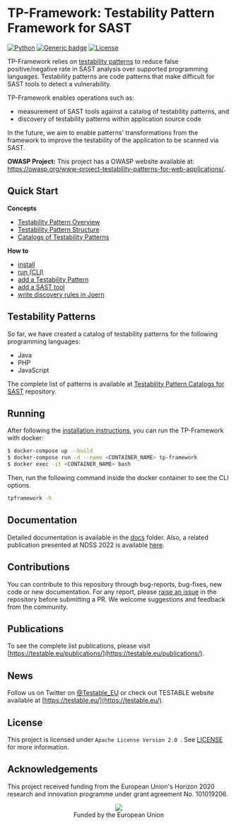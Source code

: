 # TP-Framework: Testability Pattern Framework for SAST

[![Python](https://img.shields.io/badge/python-3.10-blue.svg)](https://www.python.org/download/releases/3.10/) [![Generic badge](https://img.shields.io/badge/dockerized-yes-<COLOR>.svg)](https://shields.io/) [![License](https://img.shields.io/badge/License-Apache_2.0-blue.svg)](https://opensource.org/licenses/Apache-2.0)

TP-Framework relies on [testability patterns](https://github.com/testable-eu/sast-testability-patterns) to reduce false positive/negative rate in SAST analysis over supported programming languages. Testability patterns are code patterns that make difficult for SAST tools to detect a vulnerability.

TP-Framework enables operations such as:

- measurement of SAST tools against a catalog of testability patterns, and
- discovery of testability patterns within application source code

In the future, we aim to enable patterns' transformations from the framework to improve the testability of the application to be scanned via SAST.

__OWASP Project:__ This project has a OWASP website available at: https://owasp.org/www-project-testability-patterns-for-web-applications/.

## Quick Start

__Concepts__

- [Testability Pattern Overview](https://github.com/testable-eu/sast-testability-patterns/blob/master/docs/testability-patterns.md#testability-patterns-introduction)
- [Testability Pattern Structure](https://github.com/testable-eu/sast-testability-patterns/blob/master/docs/testability-patterns-structure.md#prerequisites)
- [Catalogs of Testability Patterns](https://github.com/testable-eu/sast-testability-patterns/blob/master/README.md)

__How to__

- [install](./docs/How-to-install.md)
- [run (CLI)](./docs/How-to-run-CLI-Usage.md)
- [add a Testability Pattern](https://github.com/testable-eu/sast-testability-patterns/blob/master/docs/testability-patterns-adding.md)
- [add a SAST tool](./docs/How-to-add-a-SAST-tool.md)
- [write discovery rules in Joern](./docs/How-to-write-discovery-rules-in-Joern.md)

## Testability Patterns

So far, we have created a catalog of testability patterns for the following programming languages:

- Java
- PHP
- JavaScript

The complete list of patterns is available at [Testability Pattern Catalogs for SAST](https://github.com/testable-eu/sast-testability-patterns) repository.


## Running

After following the [installation instructions](./docs/How-to-install.md), you can run the TP-Framework with docker:

```bash
$ docker-compose up --build
$ docker-compose run -d --name <CONTAINER_NAME> tp-framework
$ docker exec -it <CONTAINER_NAME> bash
```

Then, run the following command inside the docker container to see the CLI options.

```bash
tpframework -h
```

## Documentation

Detailed documentation is available in the [docs](./docs/README.md) folder. Also, a related publication presented at NDSS 2022 is available [here](https://www.ndss-symposium.org/wp-content/uploads/2022-150-paper.pdf).

## Contributions

You can contribute to this repository through bug-reports, bug-fixes, new code or new documentation. For any report, please [raise an issue](https://github.com/testable-eu/sast-tp-framework/issues/new) in the repository before submitting a PR. We welcome suggestions and feedback from the community.

## Publications

To see the complete list publications, please visit [https://testable.eu/publications/](https://testable.eu/publications/).

## News

Follow us on Twitter on [@Testable_EU](https://twitter.com/Testable_EU) or check out TESTABLE website available at [https://testable.eu/](https://testable.eu/).

## License

This project is licensed under `Apache License Version 2.0 `. See [LICENSE](LICENSE) for more information.

## Acknowledgements

This project received funding from the European Union's Horizon 2020 research and innovation programme under grant agreement No. 101019206.

<p align="center">
  <img src="https://testable.eu/img/eu_flag.png"><br>
  Funded by the European Union
</p>
